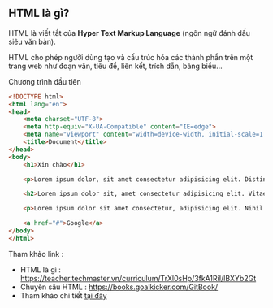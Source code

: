 ## HTML là gì?

HTML là viết tắt của **Hyper Text Markup Language** (ngôn ngữ đánh dấu siêu văn bản). 

HTML cho phép người dùng tạo và cấu trúc hóa các thành phần trên một trang web như đoạn văn, tiêu đề, liên kết, trích dẫn, bảng biểu...

Chương trình đầu tiên

```html
<!DOCTYPE html>
<html lang="en">
<head>
    <meta charset="UTF-8">
    <meta http-equiv="X-UA-Compatible" content="IE=edge">
    <meta name="viewport" content="width=device-width, initial-scale=1.0">
    <title>Document</title>
</head>
<body>
    <h1>Xin chào</h1>

    <p>Lorem ipsum dolor, sit amet consectetur adipisicing elit. Distinctio voluptates neque sit qui, hic deleniti porro magni veniam eaque vel fugit enim autem quos velit nihil tempora iste eveniet excepturi!</p>

    <h2>Lorem ipsum dolor sit, amet consectetur adipisicing elit. Vitae quo velit ut tenetur minima ab explicabo culpa unde recusandae. Perspiciatis distinctio molestiae nostrum exercitationem, qui quia corrupti blanditiis. Laboriosam, odit?</h2>

    <p>Lorem ipsum dolor sit amet consectetur, adipisicing elit. Nihil soluta expedita optio consequatur dolore repellat vero et neque sint nulla vel commodi repudiandae dolores, rem quae! Quos possimus assumenda corporis?</p>

    <a href="#">Google</a>
</body>
</html>
```

Tham khảo link :

- HTML là gì : https://teacher.techmaster.vn/curriculum/TrXl0sHp/3fkA1RiI/lBXYb2Gt
- Chuyên sâu HTML : https://books.goalkicker.com/GitBook/
- Tham khảo chi tiết [tại đây](https://books.goalkicker.com/GitBook/)
